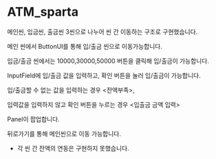 # ATM_sparta

메인씬, 입금씬, 출금씬 3씬으로 나누어 씬 간 이동하는 구조로 구현했습니다.


메인 씬에서 ButtonUI를 통해 입/출금 씬으로 이동가능합니다.

입금/출금 씬에서는 10000,30000,50000 버튼을 클릭해 입/출금이 가능합니다.

InputField에 입/출금 값을 입력하고, 확인 버튼을 눌러 입/출금이 가능합니다.

입/출금할 수 없는 값을 입력하는 경우 <잔액부족>,

입력값을 입력하지 않고 확인 버튼을 누르는 경우 <입출금 금액 입력>

Panel이 팝업합니다.


뒤로가기를 통해 메인씬으로 이동 가능합니다.



* 각 씬 간 잔액의 연동은 구현하지 못했습니다.
